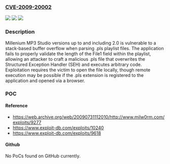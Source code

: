 ### [CVE-2009-20002](https://cve.mitre.org/cgi-bin/cvename.cgi?name=CVE-2009-20002)
![](https://img.shields.io/static/v1?label=Product&message=MP3%20Studio&color=blue)
![](https://img.shields.io/static/v1?label=Version&message=*%20&color=brightgreen)
![](https://img.shields.io/static/v1?label=Vulnerability&message=CWE-121%3A%20Stack-based%20Buffer%20Overflow&color=brightgreen)

### Description

Millenium MP3 Studio versions up to and including 2.0 is vulnerable to a stack-based buffer overflow when parsing .pls playlist files. The application fails to properly validate the length of the File1 field within the playlist, allowing an attacker to craft a malicious .pls file that overwrites the Structured Exception Handler (SEH) and executes arbitrary code. Exploitation requires the victim to open the file locally, though remote execution may be possible if the .pls extension is registered to the application and opened via a browser.

### POC

#### Reference
- https://web.archive.org/web/20090731112010/http://www.milw0rm.com/exploits/9277
- https://www.exploit-db.com/exploits/10240
- https://www.exploit-db.com/exploits/9618

#### Github
No PoCs found on GitHub currently.

